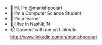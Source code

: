 - 👋 Hi, I’m @manishpoojari
- 👀 I’m a Computer Science Student
- 🌱 I’m a learner 
- 💞️ I live in Nashik,IN
- 📫 Connect with me on LinkedIn http://www.linkedin.com/in/manishpoojari
<!---
manishpoojari/manishpoojari is a ✨ special ✨ repository because its `README.md` (this file) appears on your GitHub profile.
You can click the Preview link to take a look at your changes.
--->
